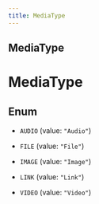 ```yaml
---
title: MediaType
---
```

## MediaType


# MediaType

## Enum


* `AUDIO` (value: `"Audio"`)

* `FILE` (value: `"File"`)

* `IMAGE` (value: `"Image"`)

* `LINK` (value: `"Link"`)

* `VIDEO` (value: `"Video"`)



